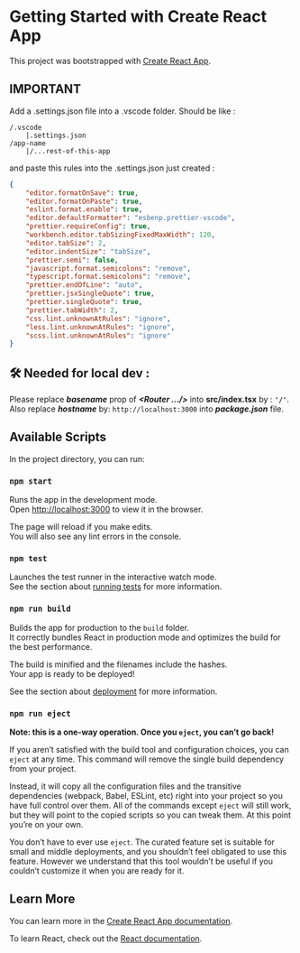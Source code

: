 # Getting Started with Create React App

This project was bootstrapped with [Create React App](https://github.com/facebook/create-react-app).

## IMPORTANT
Add a .settings.json file into a .vscode folder. Should be like :
```
/.vscode
    |.settings.json
/app-name
    |/...rest-of-this-app
```

and paste this rules into the .settings.json just created :
```json
{
    "editor.formatOnSave": true,
    "editor.formatOnPaste": true,
    "eslint.format.enable": true,
    "editor.defaultFormatter": "esbenp.prettier-vscode",
    "prettier.requireConfig": true,
    "workbench.editor.tabSizingFixedMaxWidth": 120,
    "editor.tabSize": 2,
    "editor.indentSize": "tabSize",
    "prettier.semi": false,
    "javascript.format.semicolons": "remove",
    "typescript.format.semicolons": "remove",
    "prettier.endOfLine": "auto",
    "prettier.jsxSingleQuote": true,
    "prettier.singleQuote": true,
    "prettier.tabWidth": 2,
    "css.lint.unknownAtRules": "ignore",
    "less.lint.unknownAtRules": "ignore",
    "scss.lint.unknownAtRules": "ignore"
}
```

## 🛠️ Needed for local dev :
Please replace <b>*basename*</b> prop of <b>*<Router .../>*</b> into <b>src/index.tsx</b> by : <b>`'/'`</b>.\
Also replace <b>*hostname*</b> by: `http://localhost:3000` into <b>*package.json*</b> file.


## Available Scripts

In the project directory, you can run:

### `npm start`

Runs the app in the development mode.\
Open [http://localhost:3000](http://localhost:3000) to view it in the browser.

The page will reload if you make edits.\
You will also see any lint errors in the console.

### `npm test`

Launches the test runner in the interactive watch mode.\
See the section about [running tests](https://facebook.github.io/create-react-app/docs/running-tests) for more information.

### `npm run build`

Builds the app for production to the `build` folder.\
It correctly bundles React in production mode and optimizes the build for the best performance.

The build is minified and the filenames include the hashes.\
Your app is ready to be deployed!

See the section about [deployment](https://facebook.github.io/create-react-app/docs/deployment) for more information.

### `npm run eject`

**Note: this is a one-way operation. Once you `eject`, you can’t go back!**

If you aren’t satisfied with the build tool and configuration choices, you can `eject` at any time. This command will remove the single build dependency from your project.

Instead, it will copy all the configuration files and the transitive dependencies (webpack, Babel, ESLint, etc) right into your project so you have full control over them. All of the commands except `eject` will still work, but they will point to the copied scripts so you can tweak them. At this point you’re on your own.

You don’t have to ever use `eject`. The curated feature set is suitable for small and middle deployments, and you shouldn’t feel obligated to use this feature. However we understand that this tool wouldn’t be useful if you couldn’t customize it when you are ready for it.

## Learn More

You can learn more in the [Create React App documentation](https://facebook.github.io/create-react-app/docs/getting-started).

To learn React, check out the [React documentation](https://reactjs.org/).
